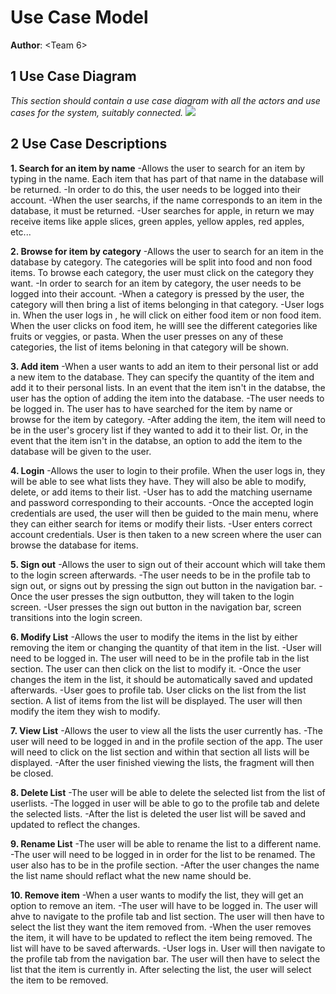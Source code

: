 # Use Case Model

**Author**: \<Team 6\>

## 1 Use Case Diagram

*This section should contain a use case diagram with all the actors and use cases for the system, suitably connected.*
![](https://i.imgur.com/1G0yEJt.jpg)


## 2 Use Case Descriptions



**1. Search for an item by name**
    -Allows the user to search for an item by typing in the name. Each item that has part of that name in the database will be returned.
    -In order to do this, the user needs to be logged into their account.
    -When the user searchs, if the name corresponds to an item in the database, it must be returned.
    -User searches for apple, in return we may receive items like apple slices, green apples, yellow apples, red apples, etc...

**2. Browse for item by category**
    -Allows the user to search for an item in the database by category. The categories will be split into food and non food items. To browse each category, the user must click on the category they want.
    -In order to search for an item by category, the user needs to be logged into their account.
    -When a category is pressed by the user, the category will then bring a list of items belonging in that category.
    -User logs in. When the user logs in , he will click on either food item or non food item. When the user clicks on food item, he willl see the different categories like fruits or veggies, or pasta. When the user presses on any of these categories, the list of items beloning in that category will be shown.
    
**3. Add item**
    -When a user wants to add an item to their personal list or add a new item to the database. They can specify the quantity of the item and add it to their personal lists. In an event that the item isn't in the databse, the user has the option of adding the item into the database.
    -The user needs to be logged in. The user has to have searched for the item by name or browse for the item by category. 
    -After adding the item, the item will need to be in the user's grocery list if they wanted to add it to their list. Or, in the event that the item isn't in the databse, an option to add the item to the database will be given to the user.
    
**4. Login**
    -Allows the user to login to their profile. When the user logs in, they will be able to see what lists they have. They will also be able to modify, delete, or add items to their list.
    -User has to add the matching username and password corresponding to their accounts.
    -Once the accepted login credentials are used, the user will then be guided to the main menu, where they can either search for items or modify their lists.
    -User enters correct account credentials. User is then taken to a new screen where the user can browse the database for items. 
    
**5. Sign out**
    -Allows the user to sign out of their account which will take them to the login screen afterwards.
    -The user needs to be in the profile tab to sign out, or signs out by pressing the sign out button in the navigation bar.
    -Once the user presses the sign outbutton, they will taken to the login screen.
    -User presses the sign out button in the navigation bar, screen transitions into the login screen.
    
**6. Modify List**
    -Allows the user to modify the items in the list by either removing the item or changing the quantity of that item in the list.
    -User will need to be logged in. The user will need to be in the profile tab in the list section. The user can then click on the list to modify it.
    -Once the user changes the item in the list, it should be automatically saved and updated afterwards. 
    -User goes to profile tab. User clicks on the list from the list section. A list of items from the list will be displayed. The user will then modify the item they wish to modify.
    
**7. View List**
    -Allows the user to view all the lists the user currently has.
    -The user will need to be logged in and in the profile section of the app. The user will need to click on the list section and within that section all lists will be displayed.
    -After the user finished viewing the lists, the fragment will then be closed.
    
**8. Delete List**
    -The user will be able to delete the selected list from the list of userlists.
    -The logged in user will be able to go to the profile tab and delete the selected lists.
    -After the list is deleted the user list will be saved and updated to reflect the changes.
    
**9. Rename List**
    -The user will be able to rename the list to a different name.
    -The user will need to be logged in in order for the list to be renamed. The user also has to be in the profile section.
    -After the user changes the name the list name should reflact what the new name should be.
    
**10. Remove item**
    -When a user wants to modify the list, they will get an option to remove an item.
    -The user will have to be logged in. The user will ahve to navigate to the profile tab and list section. The user will then have to select the list they want the item removed from.
    -When the user removes the item, it will have to be updated to reflect the item being removed. The list will have to be saved afterwards.
    -User logs in. User will then navigate to the profile tab from the navigation bar. The user will then have to select the list that the item is currently in. After selecting the list, the user will select the item to be removed.